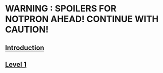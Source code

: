 # **WARNING : SPOILERS FOR NOTPRON AHEAD! CONTINUE WITH CAUTION!**

## [Introduction](introduction.md)

## [Level 1](levels/level1.md)
